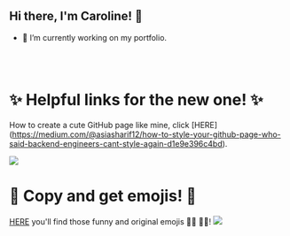 ## Hi there, I'm Caroline! 👋
- 🔭 I’m currently working on my portfolio.
<br>
<br>
<h1>✨ Helpful links for the new one! ✨</h1>

How to create a cute GitHub page like mine, click [HERE] (https://medium.com/@asiasharif12/how-to-style-your-github-page-who-said-backend-engineers-cant-style-again-d1e9e396c4bd).

<img src=”images/link1.jpeg” width=”300px”> </a>



<h1> 🎀 Copy and get emojis! 🎀</h1>

[HERE](https://getemoji.com/?source=post_page-----d1e9e396c4bd---------------------------------------) you'll find those funny and original emojis 🤌🏻 🫶🏻!
<img src=”images/link2.jpeg” width=”300px”> </a>

<!--
**coraliney/coraliney** is a ✨ _special_ ✨ repository because its `README.md` (this file) appears on your GitHub profile.

Here are some ideas to get you started:

- 🔭 I’m currently working on my portfolio.
- 🌱 I’m currently learning ...
- 👯 I’m looking to collaborate on ...
- 🤔 I’m looking for help with ...
- 💬 Ask me about ...
- 📫 How to reach me: ...
- 😄 Pronouns: ...
- ⚡ Fun fact: ...
-->
